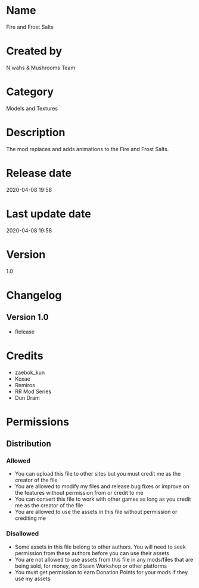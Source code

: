 # Name
Fire and Frost Salts

# Created by
N'wahs & Mushrooms Team

# Category
Models and Textures

# Description
The mod replaces and adds animations to the Fire and Frost Salts.

# Release date
2020-04-08 19:58

# Last update date
2020-04-08 19:58

# Version
1.0

# Changelog
## Version 1.0
* Release

# Credits
* zaebok_kun
* Koxae
* Remiros
* RR Mod Series
* Dun Dram

# Permissions
## Distribution
### Allowed
* You can upload this file to other sites but you must credit me as the creator of the file
* You are allowed to modify my files and release bug fixes or improve on the features without permission from or credit to me
* You can convert this file to work with other games as long as you credit me as the creator of the file
* You are allowed to use the assets in this file without permission or crediting me

### Disallowed
* Some assets in this file belong to other authors. You will need to seek permission from these authors before you can use their assets
* You are not allowed to use assets from this file in any mods/files that are being sold, for money, on Steam Workshop or other platforms
* You must get permission to earn Donation Points for your mods if they use my assets
